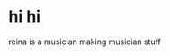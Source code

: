 <!DOCTYPE html>
<html>
<body>
<h1>hi hi</h1>
<p>reina is a musician making musician stuff</p>
</body>
</html>